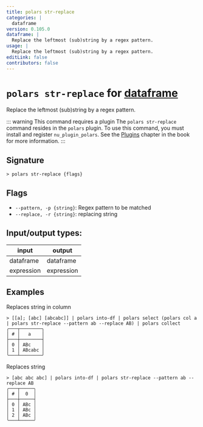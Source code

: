 ```yaml
---
title: polars str-replace
categories: |
  dataframe
version: 0.105.0
dataframe: |
  Replace the leftmost (sub)string by a regex pattern.
usage: |
  Replace the leftmost (sub)string by a regex pattern.
editLink: false
contributors: false
---
```

<!-- This file is automatically generated. Please edit the command in https://github.com/nushell/nushell instead. -->

# `polars str-replace` for [dataframe](/commands/categories/dataframe.md)

<div class='command-title'>Replace the leftmost (sub)string by a regex pattern.</div>

::: warning This command requires a plugin
The `polars str-replace` command resides in the `polars` plugin.
To use this command, you must install and register `nu_plugin_polars`.
See the [Plugins](/book/plugins.html) chapter in the book for more information.
:::


## Signature

```> polars str-replace {flags} ```

## Flags

 -  `--pattern, -p {string}`: Regex pattern to be matched
 -  `--replace, -r {string}`: replacing string


## Input/output types:

| input      | output     |
| ---------- | ---------- |
| dataframe  | dataframe  |
| expression | expression |
## Examples

Replaces string in column
```nu
> [[a]; [abc] [abcabc]] | polars into-df | polars select (polars col a | polars str-replace --pattern ab --replace AB) | polars collect
╭───┬────────╮
│ # │   a    │
├───┼────────┤
│ 0 │ ABc    │
│ 1 │ ABcabc │
╰───┴────────╯

```

Replaces string
```nu
> [abc abc abc] | polars into-df | polars str-replace --pattern ab --replace AB
╭───┬─────╮
│ # │  0  │
├───┼─────┤
│ 0 │ ABc │
│ 1 │ ABc │
│ 2 │ ABc │
╰───┴─────╯

```

